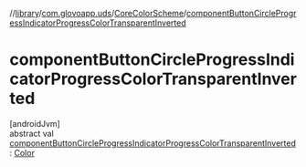 //[library](../../../index.md)/[com.glovoapp.uds](../index.md)/[CoreColorScheme](index.md)/[componentButtonCircleProgressIndicatorProgressColorTransparentInverted](component-button-circle-progress-indicator-progress-color-transparent-inverted.md)

# componentButtonCircleProgressIndicatorProgressColorTransparentInverted

[androidJvm]\
abstract val [componentButtonCircleProgressIndicatorProgressColorTransparentInverted](component-button-circle-progress-indicator-progress-color-transparent-inverted.md): [Color](https://developer.android.com/reference/kotlin/androidx/compose/ui/graphics/Color.html)
